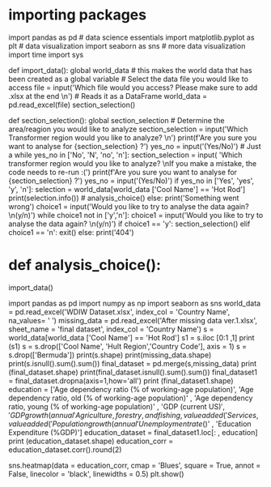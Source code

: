 # importing packages
import pandas as pd  # data science essentials
import matplotlib.pyplot as plt  # data visualization
import seaborn as sns  # more data visualization
import time
import sys

def import_data():
    global world_data  # this makes the world data that has been created as a global variable
    # Select the data file you would like to access
    file = input('Which file would you access? Please make sure to add .xlsx at the end \n')
    # Reads it as a DataFrame
    world_data = pd.read_excel(file)
    section_selection()


def section_selection():
    global section_selection
    # Determine the area/reagion you would like to analyze
    section_selection = input('Which Transformer region would you like to analyze? \n')
    print(f'Are you sure you want to analyse for {section_selection} ?')
    yes_no = input('(Yes/No)')
    # Just a
    while yes_no in ['No', 'N', 'no', 'n']:
        section_selection = input(
            'Which transformer region would you like to analyze? \nIf you make a mistake, the code needs to re-run :(')
        print(f'Are you sure you want to analyse for {section_selection} ?')
        yes_no = input('(Yes/No)')
    if yes_no in ['Yes', 'yes', 'y', 'n']:
        selection = world_data[world_data ['Cool Name'] == 'Hot Rod']
        print(selection.info())
        # analysis_choice()
    else:
        print('Something went wrong')
        choice1 = input('Would you like to try to analyse the data again? \n(y/n)')
        while choice1 not in ['y','n']:
            choice1 = input('Would you like to try to analyse the data again? \n(y/n)')
        if choice1 == 'y':
            section_selection()
        elif choice1 == 'n':
            exit()
        else:
            print('404')

# def analysis_choice():
import_data()

import pandas as pd
import numpy as np
import seaborn as sns
world_data = pd.read_excel('WDIW Dataset.xlsx', index_col = 'Country Name',
                              na_values= ' ')
missing_data = pd.read_excel('After missing data ver.1.xlsx', sheet_name = 'final dataset', index_col = 'Country Name')
s = world_data[world_data ['Cool Name'] == 'Hot Rod']
s1 = s.iloc [0:1
             ,1]
print (s1)
s = s.drop(['Cool Name', 'Hult Region','Country Code'], axis = 1)
s = s.drop(['Bermuda'])
print(s.shape)
print(missing_data.shape)
print(s.isnull().sum().sum())
final_dataset = pd.merge(s,missing_data)
print (final_dataset.shape)
print(final_dataset.isnull().sum().sum())
final_dataset1 = final_dataset.dropna(axis=1,how='all')
print (final_dataset1.shape)
education = ['Age dependency ratio (% of working-age population)', 'Age dependency ratio, old (% of working-age population)'
 , 'Age dependency ratio, young (% of working-age population)' , 'GDP (current US$)' , 'GDP growth (annual %)' , 'Industry (including construction), value added (% of GDP)' ,
             'Agriculture, forestry, and fishing, value added (% of GDP)' , 'Merchandise trade (% of GDP)' , 'Military expenditure (% of GDP)' , 
             'Services, value added (% of GDP)' , 'Population ages 15-64 (% of total population)' , 'Population ages 65 and above (% of total population)' , 'Population density (people per sq. km of land area)' , 
             'Population growth (annual %)' , 'Employment in services (% of total employment) (modeled ILO estimate)' , 'Population, total',
             'Unemployment rate (%)' , 'Education Expenditure (M.$)' , 'Education Expenditure (%GDP)']
education_dataset = final_dataset1.loc[: , education]
print (education_dataset.shape)
education_corr = education_dataset.corr().round(2)

sns.heatmap(data       = education_corr,
            cmap       = 'Blues',
            square     = True,
            annot      = False,
            linecolor  = 'black',
            linewidths = 0.5)
plt.show()
